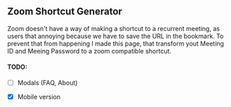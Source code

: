 ## Zoom Shortcut Generator

Zoom doesn't have a way of making a shortcut to a recurrent meeting, as users that annoying because we have to save the URL in the bookmark.
 To prevent that from happening I made this page, that transform yout Meeting ID and Meeing Password to a zoom compatible shortcut.
 
#### TODO:
- [ ] Modals (FAQ, About)
- [x] Mobile version 


